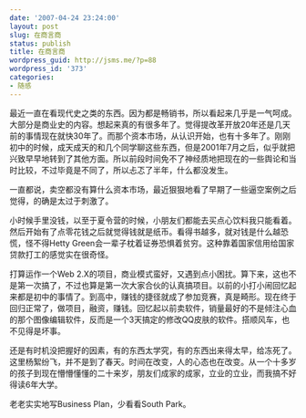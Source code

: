```yaml
---
date: '2007-04-24 23:24:00'
layout: post
slug: 在商言商
status: publish
title: 在商言商
wordpress_guid: http://jsms.me/?p=88
wordpress_id: '373'
categories:
- 随感
---
```


最近一直在看现代史之类的东西。因为都是畅销书，所以看起来几乎是一气呵成。大部分是商业史的内容。想起来真的有很多年了。觉得提改革开放20年还是几天前的事情现在就快30年了。而那个资本市场，从认识开始，也有十多年了。刚刚初中的时候，成天成天的和几个同学聊这些东西，但是2001年7月之后，似乎就把兴致早早地转到了其他方面。所以前段时间免不了神经质地把现在的一些舆论和当时比较，不过毕竟是不同了，所以忐忑了半年，什么都没发生。


一直都说，卖空都没有算什么资本市场，最近狠狠地看了早期了一些逼空案例之后觉得，的确是太过于刺激了。


小时候手里没钱，以至于夏令营的时候，小朋友们都能去买点心饮料我只能看着。然后开始有了点零花钱之后就觉得钱就是纸币。看得书越多，就对钱是什么越恐慌，怪不得Hetty Green会一辈子枕着证券恐惧着贫穷。这种靠着国家信用给国家贷款打工的感觉实在很奇怪。


打算运作一个Web 2.X的项目，商业模式蛮好，又遇到点小困扰。算下来，这也不是第一次搞了，不过也算是第一次大家合伙的认真搞项目。以前的小打小闹回忆起来都是初中的事情了。到高中，赚钱的捷径就成了参加竞赛，真是畸形。现在终于回归正常了，做项目，融资，赚钱。回忆起以前卖软件，销量最好的不是倾注心血的那个图像编辑软件，反而是一个3天搞定的修改QQ皮肤的软件。搭顺风车，也不见得是坏事。


还是有时机没把握好的因素，有的东西太学究，有的东西出来得太早，给冻死了。这里杨絮纷飞，并不是到了春天。时间在改变，人的心态也在改变。从一个十多岁的孩子到现在懵懵懂懂的二十来岁，朋友们成家的成家，立业的立业，而我搞不好得读6年大学。


老老实实地写Business Plan，少看看South Park。
